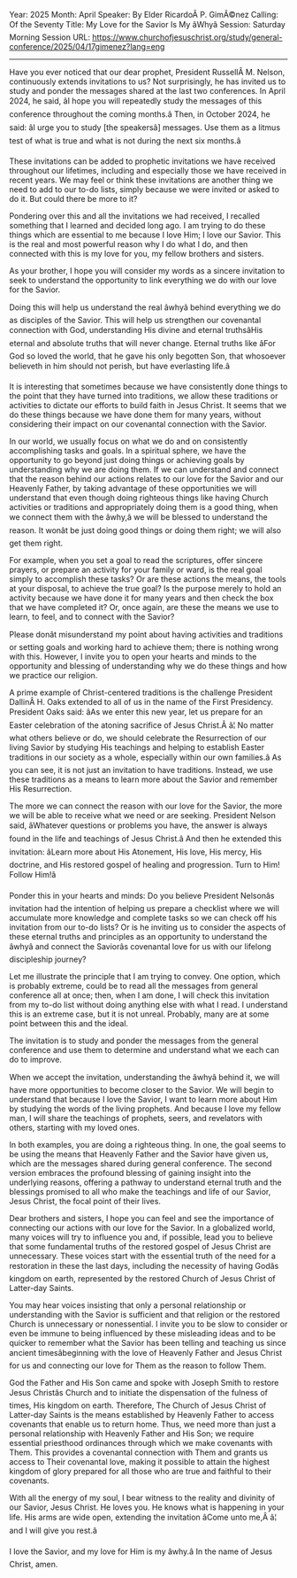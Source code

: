 Year: 2025
Month: April
Speaker: By Elder RicardoÂ P. GimÃ©nez
Calling: Of the Seventy
Title: My Love for the Savior Is My âWhyâ
Session: Saturday Morning Session
URL: https://www.churchofjesuschrist.org/study/general-conference/2025/04/17gimenez?lang=eng

---

Have you ever noticed that our dear prophet, President RussellÂ M. Nelson, continuously extends invitations to us? Not surprisingly, he has invited us to study and ponder the messages shared at the last two conferences. In April 2024, he said, âI hope you will repeatedly study the messages of this conference throughout the coming months.â Then, in October 2024, he said: âI urge you to study [the speakersâ] messages. Use them as a litmus test of what is true and what is not during the next six months.â

These invitations can be added to prophetic invitations we have received throughout our lifetimes, including and especially those we have received in recent years. We may feel or think these invitations are another thing we need to add to our to-do lists, simply because we were invited or asked to do it. But could there be more to it?

Pondering over this and all the invitations we had received, I recalled something that I learned and decided long ago. I am trying to do these things which are essential to me because I love Him; I love our Savior. This is the real and most powerful reason why I do what I do, and then connected with this is my love for you, my fellow brothers and sisters.

As your brother, I hope you will consider my words as a sincere invitation to seek to understand the opportunity to link everything we do with our love for the Savior.

Doing this will help us understand the real âwhyâ behind everything we do as disciples of the Savior. This will help us strengthen our covenantal connection with God, understanding His divine and eternal truthsâHis eternal and absolute truths that will never change. Eternal truths like âFor God so loved the world, that he gave his only begotten Son, that whosoever believeth in him should not perish, but have everlasting life.â

It is interesting that sometimes because we have consistently done things to the point that they have turned into traditions, we allow these traditions or activities to dictate our efforts to build faith in Jesus Christ. It seems that we do these things because we have done them for many years, without considering their impact on our covenantal connection with the Savior.

In our world, we usually focus on what we do and on consistently accomplishing tasks and goals. In a spiritual sphere, we have the opportunity to go beyond just doing things or achieving goals by understanding why we are doing them. If we can understand and connect that the reason behind our actions relates to our love for the Savior and our Heavenly Father, by taking advantage of these opportunities we will understand that even though doing righteous things like having Church activities or traditions and appropriately doing them is a good thing, when we connect them with the âwhy,â we will be blessed to understand the reason. It wonât be just doing good things or doing them right; we will also get them right.

For example, when you set a goal to read the scriptures, offer sincere prayers, or prepare an activity for your family or ward, is the real goal simply to accomplish these tasks? Or are these actions the means, the tools at your disposal, to achieve the true goal? Is the purpose merely to hold an activity because we have done it for many years and then check the box that we have completed it? Or, once again, are these the means we use to learn, to feel, and to connect with the Savior?

Please donât misunderstand my point about having activities and traditions or setting goals and working hard to achieve them; there is nothing wrong with this. However, I invite you to open your hearts and minds to the opportunity and blessing of understanding why we do these things and how we practice our religion.

A prime example of Christ-centered traditions is the challenge President DallinÂ H. Oaks extended to all of us in the name of the First Presidency. President Oaks said: âAs we enter this new year, let us prepare for an Easter celebration of the atoning sacrifice of Jesus Christ.Â â¦ No matter what others believe or do, we should celebrate the Resurrection of our living Savior by studying His teachings and helping to establish Easter traditions in our society as a whole, especially within our own families.â As you can see, it is not just an invitation to have traditions. Instead, we use these traditions as a means to learn more about the Savior and remember His Resurrection.

The more we can connect the reason with our love for the Savior, the more we will be able to receive what we need or are seeking. President Nelson said, âWhatever questions or problems you have, the answer is always found in the life and teachings of Jesus Christ.â And then he extended this invitation: âLearn more about His Atonement, His love, His mercy, His doctrine, and His restored gospel of healing and progression. Turn to Him! Follow Him!â

Ponder this in your hearts and minds: Do you believe President Nelsonâs invitation had the intention of helping us prepare a checklist where we will accumulate more knowledge and complete tasks so we can check off his invitation from our to-do lists? Or is he inviting us to consider the aspects of these eternal truths and principles as an opportunity to understand the âwhyâ and connect the Saviorâs covenantal love for us with our lifelong discipleship journey?

Let me illustrate the principle that I am trying to convey. One option, which is probably extreme, could be to read all the messages from general conference all at once; then, when I am done, I will check this invitation from my to-do list without doing anything else with what I read. I understand this is an extreme case, but it is not unreal. Probably, many are at some point between this and the ideal.

The invitation is to study and ponder the messages from the general conference and use them to determine and understand what we each can do to improve.

When we accept the invitation, understanding the âwhyâ behind it, we will have more opportunities to become closer to the Savior. We will begin to understand that because I love the Savior, I want to learn more about Him by studying the words of the living prophets. And because I love my fellow man, I will share the teachings of prophets, seers, and revelators with others, starting with my loved ones.

In both examples, you are doing a righteous thing. In one, the goal seems to be using the means that Heavenly Father and the Savior have given us, which are the messages shared during general conference. The second version embraces the profound blessing of gaining insight into the underlying reasons, offering a pathway to understand eternal truth and the blessings promised to all who make the teachings and life of our Savior, Jesus Christ, the focal point of their lives.

Dear brothers and sisters, I hope you can feel and see the importance of connecting our actions with our love for the Savior. In a globalized world, many voices will try to influence you and, if possible, lead you to believe that some fundamental truths of the restored gospel of Jesus Christ are unnecessary. These voices start with the essential truth of the need for a restoration in these the last days, including the necessity of having Godâs kingdom on earth, represented by the restored Church of Jesus Christ of Latter-day Saints.

You may hear voices insisting that only a personal relationship or understanding with the Savior is sufficient and that religion or the restored Church is unnecessary or nonessential. I invite you to be slow to consider or even be immune to being influenced by these misleading ideas and to be quicker to remember what the Savior has been telling and teaching us since ancient timesâbeginning with the love of Heavenly Father and Jesus Christ for us and connecting our love for Them as the reason to follow Them.

God the Father and His Son came and spoke with Joseph Smith to restore Jesus Christâs Church and to initiate the dispensation of the fulness of times, His kingdom on earth. Therefore, The Church of Jesus Christ of Latter-day Saints is the means established by Heavenly Father to access covenants that enable us to return home. Thus, we need more than just a personal relationship with Heavenly Father and His Son; we require essential priesthood ordinances through which we make covenants with Them. This provides a covenantal connection with Them and grants us access to Their covenantal love, making it possible to attain the highest kingdom of glory prepared for all those who are true and faithful to their covenants.

With all the energy of my soul, I bear witness to the reality and divinity of our Savior, Jesus Christ. He loves you. He knows what is happening in your life. His arms are wide open, extending the invitation âCome unto me,Â â¦ and I will give you rest.â

I love the Savior, and my love for Him is my âwhy.â In the name of Jesus Christ, amen.